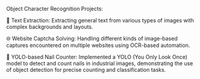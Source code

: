 Object Character Recognition Projects:

📸 Text Extraction: Extracting general text from various types of images with complex backgrounds and layouts.

🌐 Website Captcha Solving: Handling different kinds of image-based captures encountered on multiple websites using OCR-based automation.

🔩 YOLO-based Nail Counter: Implemented a YOLO (You Only Look Once) model to detect and count nails in industrial images, demonstrating the use of object detection for precise counting and classification tasks.
